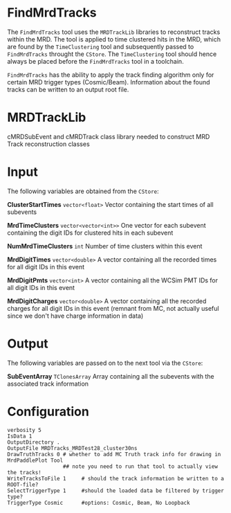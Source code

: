 # FindMrdTracks

The `FindMrdTracks` tool uses the `MRDTrackLib` libraries to reconstruct tracks within the MRD. The tool is applied to time clustered hits in the MRD, which are found by the `TimeClustering` tool and subsequently passed to `FindMrdTracks` throught the `CStore`. The `TimeClustering` tool should hence always be placed before the `FindMrdTracks` tool in a toolchain.

`FindMrdTracks` has the ability to apply the track finding algorithm only for certain MRD trigger types (Cosmic/Beam). Information about the found tracks can be written to an output root file.

# MRDTrackLib
cMRDSubEvent and cMRDTrack class library needed to construct MRD Track reconstruction classes

# Input

The following variables are obtained from the `CStore`:

**ClusterStartTimes** `vector<float>` Vector containing the start times of all subevents

**MrdTimeClusters** `vector<vector<int>>` One vector for each subevent containing the digit IDs for clustered hits in each subevent

**NumMrdTimeClusters** `int` Number of time clusters within this event

**MrdDigitTimes** `vector<double>` A vector containing all the recorded times for all digit IDs in this event

**MrdDigitPmts** `vector<int>` A vector containing all the WCSim PMT IDs for all digit IDs in this event

**MrdDigitCharges** `vector<double>` A vector containing all the recorded charges for all digit IDs in this event (remnant from MC, not actually useful since we don't have charge information in data)

# Output

The following variables are passed on to the next tool via the `CStore`:

**SubEventArray** `TClonesArray` Array containing all the subevents with the associated track information

# Configuration

```
verbosity 5
IsData 1
OutputDirectory .
OutputFile MRDTracks_MRDTest28_cluster30ns
DrawTruthTracks 0 # whether to add MC Truth track info for drawing in MrdPaddlePlot Tool
                  ## note you need to run that tool to actually view the tracks!
WriteTracksToFile 1     # should the track information be written to a ROOT-file?
SelectTriggerType 1     #should the loaded data be filtered by trigger type?
TriggerType Cosmic      #options: Cosmic, Beam, No Loopback
```
